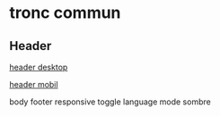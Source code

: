 # tronc commun

## Header

[header desktop](https://www.figma.com/file/A1Ix7uxonfjNDaqDJaDkjr/Jardin?node-id=2%3A2&t=qouVAYZ5dh0HlnJb-0)

[header mobil](https://www.figma.com/file/A1Ix7uxonfjNDaqDJaDkjr/Jardin?node-id=2%3A22&t=qouVAYZ5dh0HlnJb-0)

body
footer
responsive
toggle language
mode sombre
